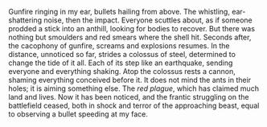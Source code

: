 ---
---

Gunfire ringing in my ear, bullets hailing from above.
The whistling, ear-shattering noise, then the impact.
Everyone scuttles about, as if someone prodded a stick into an anthill, looking for bodies to recover.
But there was nothing but smoulders and red smears where the shell hit. 
Seconds after, the cacophony of gunfire, screams and explosions resumes. 
In the distance, unnoticed so far, strides a colossus of steel, determined to change the tide of it all. 
Each of its step like an earthquake, sending everyone and everything shaking. 
Atop the colossus rests a cannon, shaming everything conceived before it. 
It does not mind the ants in their holes; it is aiming something else.
The *red plague*, which has claimed much land and lives. 
Now it has been noticed, and the frantic struggling on the battlefield ceased, both in shock and terror of the approaching beast, equal to observing a bullet speeding at my face.
